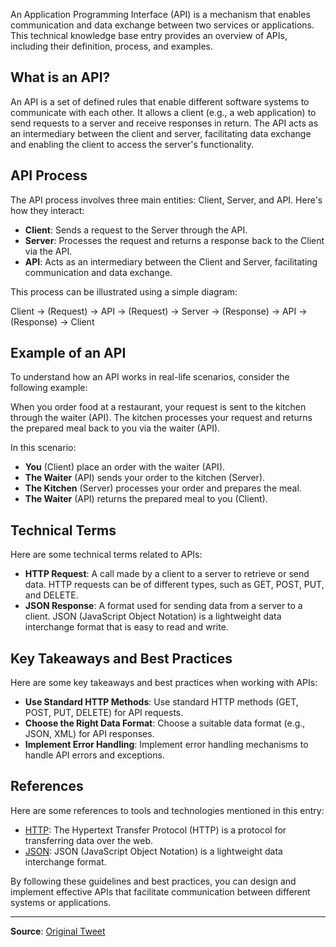 An Application Programming Interface (API) is a mechanism that enables communication and data exchange between two services or applications. This technical knowledge base entry provides an overview of APIs, including their definition, process, and examples.

## What is an API?
An API is a set of defined rules that enable different software systems to communicate with each other. It allows a client (e.g., a web application) to send requests to a server and receive responses in return. The API acts as an intermediary between the client and server, facilitating data exchange and enabling the client to access the server's functionality.

## API Process
The API process involves three main entities: Client, Server, and API. Here's how they interact:

*   **Client**: Sends a request to the Server through the API.
*   **Server**: Processes the request and returns a response back to the Client via the API.
*   **API**: Acts as an intermediary between the Client and Server, facilitating communication and data exchange.

This process can be illustrated using a simple diagram:

 Client → (Request) → API → (Request) → Server → (Response) → API → (Response) → Client

## Example of an API
To understand how an API works in real-life scenarios, consider the following example:

When you order food at a restaurant, your request is sent to the kitchen through the waiter (API). The kitchen processes your request and returns the prepared meal back to you via the waiter (API).

In this scenario:

*   **You** (Client) place an order with the waiter (API).
*   **The Waiter** (API) sends your order to the kitchen (Server).
*   **The Kitchen** (Server) processes your order and prepares the meal.
*   **The Waiter** (API) returns the prepared meal to you (Client).

## Technical Terms
Here are some technical terms related to APIs:

*   **HTTP Request**: A call made by a client to a server to retrieve or send data. HTTP requests can be of different types, such as GET, POST, PUT, and DELETE.
*   **JSON Response**: A format used for sending data from a server to a client. JSON (JavaScript Object Notation) is a lightweight data interchange format that is easy to read and write.

## Key Takeaways and Best Practices
Here are some key takeaways and best practices when working with APIs:

*   **Use Standard HTTP Methods**: Use standard HTTP methods (GET, POST, PUT, DELETE) for API requests.
*   **Choose the Right Data Format**: Choose a suitable data format (e.g., JSON, XML) for API responses.
*   **Implement Error Handling**: Implement error handling mechanisms to handle API errors and exceptions.

## References
Here are some references to tools and technologies mentioned in this entry:

*   [HTTP](https://www.w3.org/Protocols/rfc2616/rfc2616.html): The Hypertext Transfer Protocol (HTTP) is a protocol for transferring data over the web.
*   [JSON](https://www.json.org/): JSON (JavaScript Object Notation) is a lightweight data interchange format.

By following these guidelines and best practices, you can design and implement effective APIs that facilitate communication between different systems or applications.

---
**Source**: [Original Tweet](https://twitter.com/i/web/status/1888049786525302925)